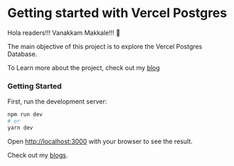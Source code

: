# Getting started with Vercel Postgres

Hola readers!!! Vanakkam Makkale!!! 👋

The main objective of this project is to explore the Vercel Postgres Database.

To Learn more about the project, check out my [blog]()

### Getting Started

First, run the development server:

```bash
npm run dev
# or
yarn dev
```

Open [http://localhost:3000](http://localhost:3000) with your browser to see the result.

Check out my [blogs](https://medium.com/@harishbalaji369).

